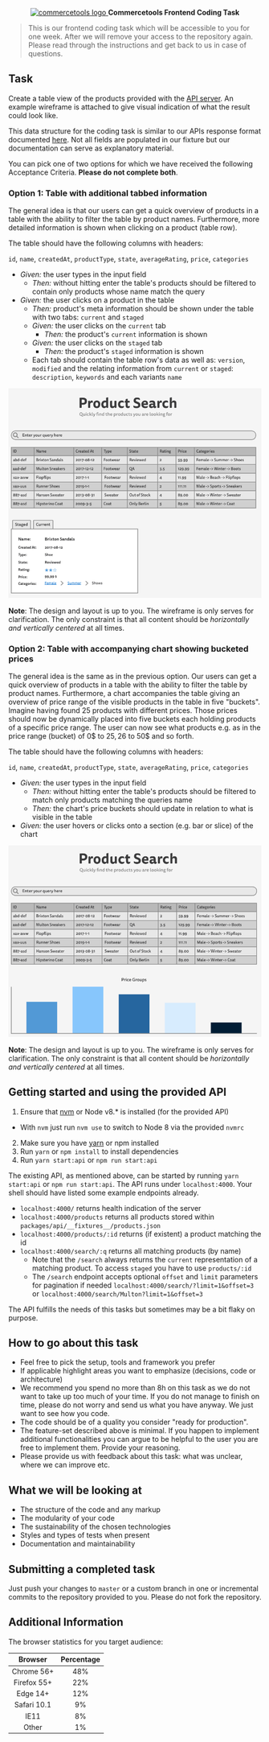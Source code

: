 <p align="center">
  <a href="https://commercetools.com/">
    <img alt="commercetools logo" src="http://cdn.rawgit.com/commercetools/press-kit/master/PNG/72DPI/CT%20logo%20chrom%20black%20horizontal%20RGB%2072dpi.png">
  </a>
  <b>Commercetools Frontend Coding Task</b>
</p>

> This is our frontend coding task which will be accessible to you for one week. After we will remove your access to the repository again. Please read through the instructions and get back to us in case of questions.

## Task

Create a table view of the products provided with the [API server](http://localhost:4000). An example wireframe is attached to give visual indication of what the result could look like.

This data structure for the coding task is similar to our APIs response format documented [here](https://dev.commercetools.com/http-api-projects-products.html#product). Not all fields are populated in our fixture but our documentation can serve as explanatory material.

You can pick one of two options for which we have received the following Acceptance Criteria. **Please do not complete both**.

### Option 1: Table with additional tabbed information

The general idea is that our users can get a quick overview of products in a table with the ability to filter the table by product names. Furthermore, more detailed information is shown when clicking on a product (table row).

The table should have the following columns with headers:

`id`, `name`, `createdAt`, `productType`, `state`, `averageRating`, `price`, `categories`

- _Given:_ the user types in the input field
   - _Then:_ without hitting enter the table's products should be filtered to contain only products whose name match the query
- _Given:_ the user clicks on a product in the table
   - _Then:_ product's meta information should be shown under the table with two tabs: `current` and `staged`
   - _Given:_ the user clicks on the `current` tab
      - _Then:_ the product's `current` information is shown
   - _Given:_ the user clicks on the `staged` tab
      - _Then:_ the product's `staged` information is shown
   - Each tab should contain the table row's data as well as: `version`, `modified` and the relating information from `current` or `staged`: `description`, `keywords` and each variants `name`

![Wireframe](wireframes/table-with-tabbed-information.png)

__Note__: The design and layout is up to you. The wireframe is only serves for clarification. The only constraint is that all content should be _horizontally and vertically centered_ at all times.

### Option 2: Table with accompanying chart showing bucketed prices

The general idea is the same as in the previous option. Our users can get a quick overview of products in a table with the ability to filter the table by product names. Furthermore, a chart accompanies the table giving an overview of price range of the visible products in the table in five "buckets". Imagine having found 25 products with different prices. Those prices should now be dynamically placed into five buckets each holding products of a specific price range. The user can now see what products e.g. as in the price range (bucket) of 0$ to 25$, 26$ to 50$ and so forth.

The table should have the following columns with headers:

`id`, `name`, `createdAt`, `productType`, `state`, `averageRating`, `price`, `categories`

- _Given:_ the user types in the input field
   - _Then:_ without hitting enter the table's products should be filtered to match only products matching the queries name
   - _Then:_ the chart's price buckets should update in relation to what is visible in the table
- _Given:_ the user hovers or clicks onto a section (e.g. bar or slice) of the chart

![Wireframe](wireframes/table-with-chart.png)

__Note__: The design and layout is up to you. The wireframe is only serves for clarification. The only constraint is that all content should be _horizontally and vertically centered_ at all times.

## Getting started and using the provided API

1. Ensure that [nvm](https://github.com/creationix/nvm) or Node v8.* is installed (for the provided API)
  - With `nvm` just run `nvm use` to switch to Node 8 via the provided `nvmrc`
2. Make sure you have [yarn](https://yarnpkg.com/lang/en/) or npm installed
3. Run `yarn` or `npm install` to install dependencies
4. Run `yarn start:api` or `npm run start:api`

The existing API, as mentioned above, can be started by running `yarn start:api` or `npm run start:api`. The API runs under `localhost:4000`. Your shell should have listed some example endpoints already.

- `localhost:4000/` returns health indication of the server
- `localhost:4000/products` returns all products stored within `packages/api/__fixtures__/products.json`
- `localhost:4000/products/:id` returns (if existent) a product matching the id
- `localhost:4000/search/:q` returns all matching products (by name)
  - Note that the `/search` always returns the `current` representation of a matching product. To access `staged` you have to use `products/:id`
  - The `/search` endpoint accepts optional `offset` and `limit` parameters for pagination if needed `localhost:4000/search/?limit=1&offset=3` or `localhost:4000/search/Multon?limit=1&offset=3`

The API fulfills the needs of this tasks but sometimes may be a bit flaky on purpose.

## How to go about this task

- Feel free to pick the setup, tools and framework you prefer
- If applicable highlight areas you want to emphasize (decisions, code or architecture)
- We recommend you spend no more than 8h on this task as we do not want to take up too much of your time. If you do not manage to finish on time, please do not worry and send us what you have anyway. We just want to see how you code.
- The code should be of a quality you consider "ready for production".
- The feature-set described above is minimal. If you happen to implement additional functionalities you can argue to be helpful to the user you are free to implement them. Provide your reasoning.
- Please provide us with feedback about this task: what was unclear, where we can improve etc.

## What we will be looking at

- The structure of the code and any markup
- The modularity of your code
- The sustainability of the chosen technologies
- Styles and types of tests when present
- Documentation and maintainability

## Submitting a completed task

Just push your changes to `master` or a custom branch in one or incremental commits to the repository provided to you. Please do not fork the repository.

## Additional Information

The browser statistics for you target audience:

| Browser     | Percentage |
| :---------: | :--------: |
| Chrome 56+  | 48%        |
| Firefox 55+ | 22%        |
| Edge 14+    | 12%        |
| Safari 10.1 | 9%         |
| IE11        | 8%         |
| Other       | 1%         |
